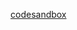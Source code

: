 [codesandbox](https://codesandbox.io/s/github/andyboythekid/react-navigation-library/tree/master/example)
